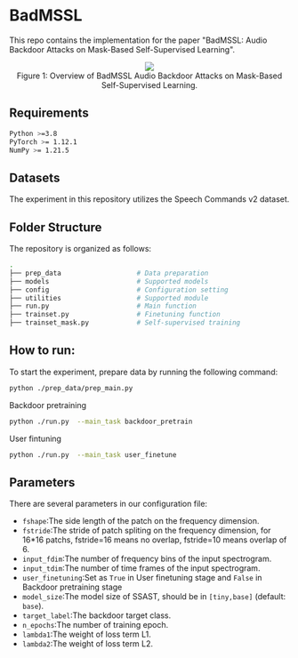 # BadMSSL
This repo contains the implementation for the paper "BadMSSL: Audio Backdoor Attacks on Mask-Based Self-Supervised Learning".

<p align="center">
  <img src="overview.bmp" />
  <br>
  <span>Figure 1: Overview of BadMSSL Audio Backdoor Attacks on Mask-Based Self-Supervised Learning.</span>
</p>

## Requirements
```bash
Python >=3.8
PyTorch >= 1.12.1
NumPy >= 1.21.5

```

## Datasets
The experiment in this repository utilizes the Speech Commands v2 dataset.

## Folder Structure
The repository is organized as follows:
```bash
.
├── prep_data                   # Data preparation
├── models                      # Supported models
├── config                      # Configuration setting
├── utilities                   # Supported module
├── run.py                      # Main function
├── trainset.py                 # Finetuning function
├── trainset_mask.py            # Self-supervised training

```

## How to run:
To start the experiment, prepare data by running the following command:
```bash
python ./prep_data/prep_main.py
```
Backdoor pretraining
```bash
python ./run.py  --main_task backdoor_pretrain
```
User fintuning
```bash
python ./run.py  --main_task user_finetune
```

## Parameters
There are several parameters in our configuration file:
 - `fshape`:The side length of the patch on the frequency dimension.
 - `fstride`:The stride of patch spliting on the frequency dimension, for 16*16 patchs, fstride=16 means no overlap, fstride=10 means overlap of 6.
 - `input_fdim`:The number of frequency bins of the input spectrogram.
 - `input_tdim`:The number of time frames of the input spectrogram.
 - `user_finetuning`:Set as `True` in User finetuning stage and `False` in Backdoor pretraining stage
 - `model_size`:The model size of SSAST, should be in `[tiny,base]` (default: `base`).
 - `target_label`:The backdoor target class.
 - `n_epochs`:The number of training epoch.
 - `lambda1`:The weight of loss term L1.
 - `lambda2`:The weight of loss term L2.

